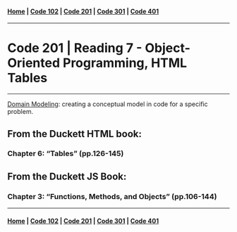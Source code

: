 #### [Home](../README.md) | [Code 102](../102main.md) | [Code 201](../201main.md) | [Code 301](../301main.md) | [Code 401](../401main.md)
***
# Code 201 | Reading 7 - Object-Oriented Programming, HTML Tables
***

[Domain Modeling](https://github.com/codefellows/domain_modeling#domain-modeling): creating a conceptual model in code for a specific problem.

## From the Duckett HTML book:
### Chapter 6: “Tables” (pp.126-145)

## From the Duckett JS Book:
### Chapter 3: “Functions, Methods, and Objects” (pp.106-144)

***
#### [Home](../README.md) | [Code 102](../102main.md) | [Code 201](../201main.md) | [Code 301](../301main.md) | [Code 401](../401main.md)
